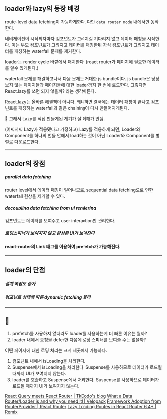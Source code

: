 ## loader와 lazy의 등장 배경

route-level data fetching이 가능하게한다. 다만 `data router mode` 내에서만 동작한다.

네비게이션이 시작되자마자 컴포넌트가 그려지길 기다리지 않고 데이터 패칭을 시작한다. 이는 부모 컴포넌트가 그려지고 데이터를 패칭한뒤 자식 컴포넌트가 그려지고 데이터를 패칭하는 waterfall 문제를 제거한다.

loader는 render cycle 바깥에서 패치한다. (react router가 페이지에 필요한 데이터를 알수 있게된다.)

waterfall 문제를 해결하고나서 다음 문제는 거대한 js bundle이다. js bundle은 당장 보지 않는 페이지들과 페이지들에 대한 loader까지 한 번에 로드한다. 그렇다면 React.lazy를 쓰면 되지 않을까? 라는 생각이든다.

React.lazy는 올바른 해결책이 아니다. 왜냐하면 결국에는 데이터 패칭이 끝나고 컴포넌트를 패칭하는 waterfall과 같은 chaining이 다시 만들어지게된다.

🤔 그래서 Lazy를 직접 만들게된 계기가 잘 이해가 안됨.

(어찌저찌 Lazy가 적용됐다고 가정하고) Lazy를 적용하게 되면, Loader와 Component를 하나의 번들 안에서 load하는 것이 아닌 Loader와 Component를 병렬로 다운로드한다.


****

## loader의 장점

##### parallel data fetching
router level에서 데이터 패칭이 일어나므로, sequential data fetching으로 인한 waterfall 현상을 제거할 수 있다.
##### decoupling data fetching from ui rendering
컴포넌트는 데이터를 보여주고 user interaction만 관리한다.
##### 로딩스피너가 보여지지 않고 완성된 UI가 보여진다

#### react-router의 Link 태그를 이용하여 prefetch가 가능해진다.

****

## loader의 단점

##### 설계 복잡도 증가

##### 컴포넌트 상태에 따른 dynamic fetching 불리

****

## 🤔

1. prefetch를 사용하지 않더라도 loader를 사용하는게 더 빠른 이유는 뭘까?
2. loader 내에서 요청을 defer한 다음에 로딩 스피너를 보여줄 수는 없을까?

어떤 페이지에 대한 로딩 처리는 크게 세곳에서 가능하다.

1. 컴포넌트 내에서 isLoading을 처리한다.
2. Suspense에서 isLoading을 처리한다. Suspense를 사용하므로 데이터가 로드될 때까지 UI가 보여지지 않는다.
3. loader를 호출하고 Suspense에서 처리한다. Suspense를 사용하므로 데이터가 로드될 때까지 UI가 보여지지 않는다.


[React Query meets React Router | TkDodo's blog](https://tkdodo.eu/blog/react-query-meets-react-router)
[What a Data Router/Loader is and why you need it! | Velopack](https://docs.velopack.io/blog/2024/05/24/seemless-router-preloading)
[Framework Adoption from RouterProvider | React Router](https://reactrouter.com/upgrading/router-provider#prerequisites)
[Lazy Loading Routes in React Router 6.4+ | Remix](https://remix.run/blog/lazy-loading-routes)